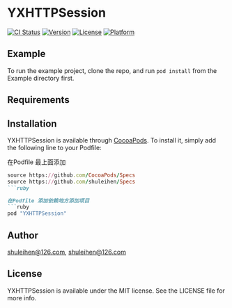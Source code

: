 # YXHTTPSession

[![CI Status](http://img.shields.io/travis/shuleihen@126.com/YXHTTPSession.svg?style=flat)](https://travis-ci.org/shuleihen@126.com/YXHTTPSession)
[![Version](https://img.shields.io/cocoapods/v/YXHTTPSession.svg?style=flat)](http://cocoapods.org/pods/YXHTTPSession)
[![License](https://img.shields.io/cocoapods/l/YXHTTPSession.svg?style=flat)](http://cocoapods.org/pods/YXHTTPSession)
[![Platform](https://img.shields.io/cocoapods/p/YXHTTPSession.svg?style=flat)](http://cocoapods.org/pods/YXHTTPSession)

## Example

To run the example project, clone the repo, and run `pod install` from the Example directory first.

## Requirements

## Installation

YXHTTPSession is available through [CocoaPods](http://cocoapods.org). To install
it, simply add the following line to your Podfile:

在Podfile 最上面添加 

```ruby
source https://github.com/CocoaPods/Specs
source https://github.com/shuleihen/Specs
```ruby

在Podfile 添加依赖地方添加项目
```ruby
pod "YXHTTPSession"
```

## Author

shuleihen@126.com, shuleihen@126.com

## License

YXHTTPSession is available under the MIT license. See the LICENSE file for more info.
